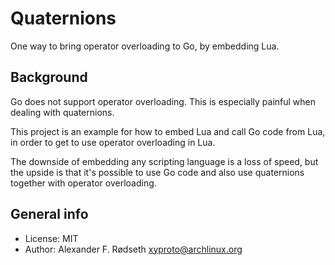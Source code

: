 # Quaternions

One way to bring operator overloading to Go, by embedding Lua.

## Background

Go does not support operator overloading. This is especially painful when dealing with quaternions.

This project is an example for how to embed Lua and call Go code from Lua, in order to get to use operator overloading in Lua.

The downside of embedding any scripting language is a loss of speed, but the upside is that it's possible to use Go code and also use quaternions together with operator overloading.

## General info

* License: MIT
* Author: Alexander F. Rødseth <xyproto@archlinux.org>
